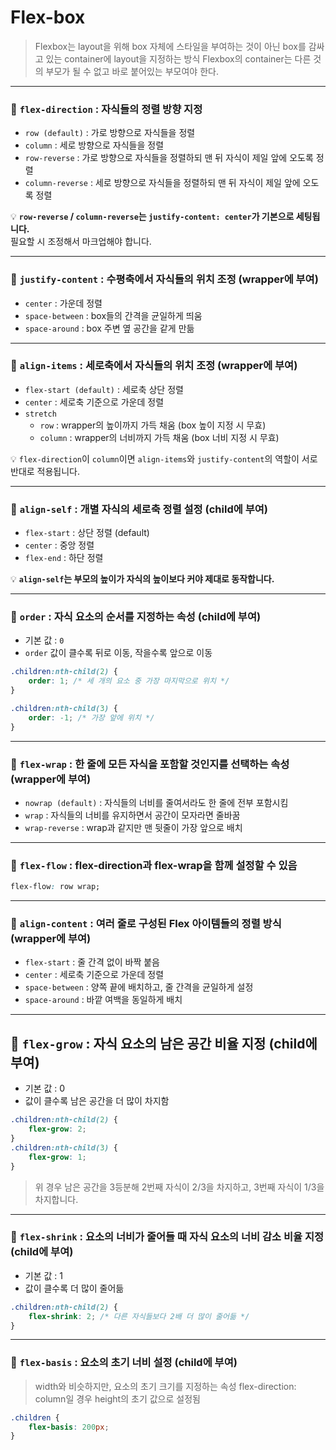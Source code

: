 # Flex-box

> Flexbox는 layout을 위해 box 자체에 스타일을 부여하는 것이 아닌 box를 감싸고 있는 container에 layout을 지정하는 방식
Flexbox의 container는 다른 것의 부모가 될 수 없고 바로 붙어있는 부모여야 한다.

---

### 🔹 `flex-direction` : 자식들의 정렬 방향 지정
- `row (default)` : 가로 방향으로 자식들을 정렬
- `column` : 세로 방향으로 자식들을 정렬
- `row-reverse` : 가로 방향으로 자식들을 정렬하되 맨 뒤 자식이 제일 앞에 오도록 정렬
- `column-reverse` : 세로 방향으로 자식들을 정렬하되 맨 뒤 자식이 제일 앞에 오도록 정렬

💡 **`row-reverse` / `column-reverse`는 `justify-content: center`가 기본으로 세팅됩니다.**  
필요할 시 조정해서 마크업해야 합니다.

---

### 🔹 `justify-content` : 수평축에서 자식들의 위치 조정 (wrapper에 부여)
- `center` : 가운데 정렬
- `space-between` : box들의 간격을 균일하게 띄움
- `space-around` : box 주변 옆 공간을 같게 만듦

---

### 🔹 `align-items` : 세로축에서 자식들의 위치 조정 (wrapper에 부여)
- `flex-start (default)` : 세로축 상단 정렬
- `center` : 세로축 기준으로 가운데 정렬
- `stretch`  
  - `row` : wrapper의 높이까지 가득 채움 (box 높이 지정 시 무효)  
  - `column` : wrapper의 너비까지 가득 채움 (box 너비 지정 시 무효)

💡 `flex-direction`이 `column`이면 `align-items`와 `justify-content`의 역할이 서로 반대로 적용됩니다.

---

### 🔹 `align-self` : 개별 자식의 세로축 정렬 설정 (child에 부여)
- `flex-start` : 상단 정렬 (default)
- `center` : 중앙 정렬
- `flex-end` : 하단 정렬

💡 **`align-self`는 부모의 높이가 자식의 높이보다 커야 제대로 동작합니다.**

---

### 🔹 `order` : 자식 요소의 순서를 지정하는 속성 (child에 부여)
- 기본 값 : `0`
- `order` 값이 클수록 뒤로 이동, 작을수록 앞으로 이동

```css
.children:nth-child(2) {
    order: 1; /* 세 개의 요소 중 가장 마지막으로 위치 */
}

.children:nth-child(3) {
    order: -1; /* 가장 앞에 위치 */
}
```

---

### 🔹 `flex-wrap` : 한 줄에 모든 자식을 포함할 것인지를 선택하는 속성 (wrapper에 부여)
- `nowrap (default)` : 자식들의 너비를 줄여서라도 한 줄에 전부 포함시킴
- `wrap` : 자식들의 너비를 유지하면서 공간이 모자라면 줄바꿈
- `wrap-reverse` : wrap과 같지만 맨 뒷줄이 가장 앞으로 배치

---

### 🔹 `flex-flow` : flex-direction과 flex-wrap을 함께 설정할 수 있음
```css
flex-flow: row wrap;
```

---

### 🔹 `align-content` : 여러 줄로 구성된 Flex 아이템들의 정렬 방식 (wrapper에 부여)
- `flex-start` : 줄 간격 없이 바짝 붙음
- `center` : 세로축 기준으로 가운데 정렬
- `space-between` : 양쪽 끝에 배치하고, 줄 간격을 균일하게 설정
- `space-around` : 바깥 여백을 동일하게 배치

---

## 🔹 `flex-grow` : 자식 요소의 남은 공간 비율 지정 (child에 부여)
- 기본 값 : 0
- 값이 클수록 남은 공간을 더 많이 차지함

```css
.children:nth-child(2) {
    flex-grow: 2;
}
.children:nth-child(3) {
    flex-grow: 1;
}
```

> 위 경우 남은 공간을 3등분해 2번째 자식이 2/3을 차지하고, 3번째 자식이 1/3을 차지합니다.
 
--- 

### 🔹 `flex-shrink` : 요소의 너비가 줄어들 때 자식 요소의 너비 감소 비율 지정 (child에 부여)
- 기본 값 : 1
- 값이 클수록 더 많이 줄어듦

```css
.children:nth-child(2) {
    flex-shrink: 2; /* 다른 자식들보다 2배 더 많이 줄어듦 */
}
```

---

### 🔹 `flex-basis` : 요소의 초기 너비 설정 (child에 부여)
> width와 비슷하지만, 요소의 초기 크기를 지정하는 속성
> flex-direction: column일 경우 height의 초기 값으로 설정됨

```css
.children {
    flex-basis: 200px;
}
```
